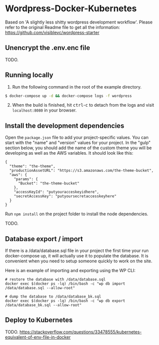 # Wordpress-Docker-Kubernetes

Based on 'A slightly less shitty wordpress development workflow'. Please refer to the original Readme file to get all the information: https://github.com/visiblevc/wordpress-starter

## Unencrypt the .env.enc file

TODO.

## Running locally

1. Run the following command in the root of the example directory.
```sh
$ docker-compose up -d && docker-compose logs -f wordpress
```

2. When the build is finished, hit <kbd>ctrl</kbd>-<kbd>c</kbd> to detach from the logs and visit `localhost:8080` in your browser.

## Install the development dependencies

Open the `package.json` file to add your project-specific values. 
You can start with the "name" and "version" values for your project.
In the "gulp" section below, you should add the name of the custom theme you will be developing as well as the AWS variables. It should look like this:

```
{
  "theme": "the-theme",
  "productionAssetURL": "https://s3.amazonaws.com/the-theme-bucket",
  "aws": {
    "params": {
      "Bucket": "the-theme-bucket"
    },
    "accessKeyId": "putyouracceskeyidhere",
    "secretAccessKey": "putyoursecretaccesskeyhere"
  }
}
```

Run `npm install` on the project folder to install the node dependencies.

TODO.

## Database export / import

If there is a /data/database.sql file in your project the first time your run docker-compose up, it will actually use it to populate the database. It is convenient when you need to setup someone quickly to work on the site.

Here is an example of importing and exporting using the WP CLI:  
```
# restore the database with /data/database.sql
docker exec $(docker ps -lq) /bin/bash -c "wp db import /data/database.sql --allow-root"

# dump the database to /data/database_bk.sql
docker exec $(docker ps -lq) /bin/bash -c "wp db export /data/database_bk.sql --allow-root"
```

## Deploy to Kubernetes

TODO.
https://stackoverflow.com/questions/33478555/kubernetes-equivalent-of-env-file-in-docker

